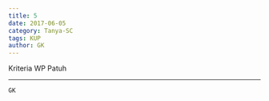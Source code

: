```yaml
---
title: 5
date: 2017-06-05
category: Tanya-SC
tags: KUP
author: GK
---
```


Kriteria WP Patuh

---



`GK`
